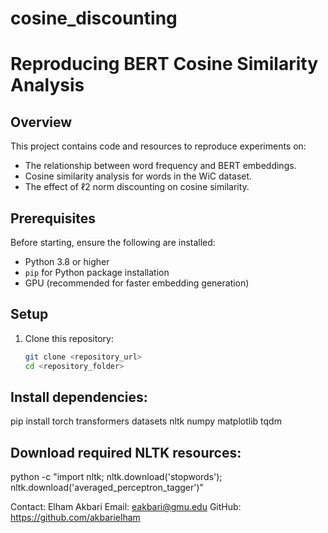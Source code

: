 # cosine_discounting

# Reproducing BERT Cosine Similarity Analysis

## Overview
This project contains code and resources to reproduce experiments on:
- The relationship between word frequency and BERT embeddings.
- Cosine similarity analysis for words in the WiC dataset.
- The effect of ℓ2 norm discounting on cosine similarity.

## Prerequisites
Before starting, ensure the following are installed:
- Python 3.8 or higher
- `pip` for Python package installation
- GPU (recommended for faster embedding generation)

## Setup
1. Clone this repository:
   ```bash
   git clone <repository_url>
   cd <repository_folder>

## Install dependencies:
pip install torch transformers datasets nltk numpy matplotlib tqdm

## Download required NLTK resources:
python -c "import nltk; nltk.download('stopwords'); nltk.download('averaged_perceptron_tagger')"

Contact: Elham Akbari
Email: eakbari@gmu.edu
GitHub: https://github.com/akbarielham
